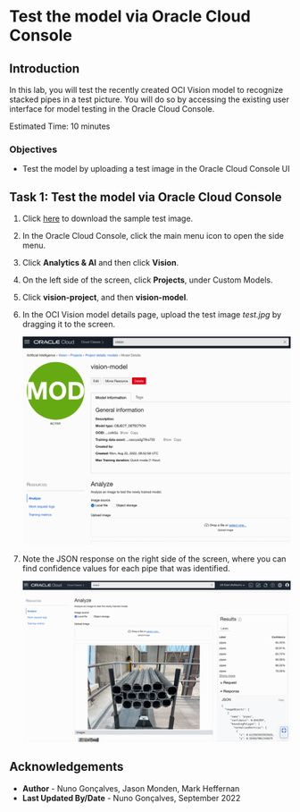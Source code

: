 # Test the model via Oracle Cloud Console

## Introduction

In this lab, you will test the recently created OCI Vision model to recognize stacked pipes in a test picture. You will do so by accessing the existing user interface for model testing in the Oracle Cloud Console.

Estimated Time: 10 minutes

### Objectives

- Test the model by uploading a test image in the Oracle Cloud Console UI

## Task 1: Test the model via Oracle Cloud Console

1. Click [here](https://github.com/oracle-livelabs/oci/raw/main/oci-vision-inventory/images/model/test.jpg) to download the sample test image. 

2. In the Oracle Cloud Console, click the main menu icon to open the side menu.
2. Click **Analytics & AI** and then click **Vision**.
3. On the left side of the screen, click **Projects**, under Custom Models.
4. Click **vision-project**, and then **vision-model**.
5. In the OCI Vision model details page, upload the test image *test.jpg* by dragging it to the screen.

   ![Test the OCI Vision model - 1](../images/test_model1.png)

3. Note the JSON response on the right side of the screen, where you can find confidence values for each pipe that was identified.

   ![Test the OCI Vision model - 2](../images/test_model2.png)

## Acknowledgements

* **Author** - Nuno Gonçalves, Jason Monden, Mark Heffernan
* **Last Updated By/Date** - Nuno Gonçalves, September 2022
